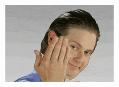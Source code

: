 <p align="center">
  <a href="https://hi.im.borja.and.im.a.full.stack.dev">
    <img src="https://raw.githubusercontent.com/bcanseco/bcanseco/master/its-free-software.gif"/> <!-- :^) -->
  </a>
</p>

